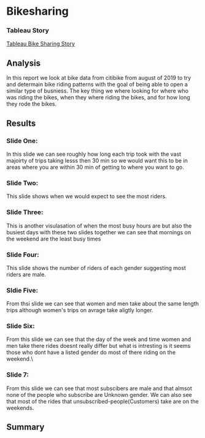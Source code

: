 # Bikesharing
### Tableau Story
[Tableau Bike Sharing Story](https://public.tableau.com/app/profile/louis.e.martin/viz/BikeSharing_16633791860010/NYCCitibikedata)

## Analysis
In this report we look at bike data from citibike from august of 2019 to try and determain bike riding patterns with the goal of being able to open a similar type of busniess. The key thing we where looking for where who was riding the bikes, when they where riding the bikes, and for how long they rode the bikes.

## Results
### Slide One: 
In this slide we can see roughly how long each trip took with the vast majoirty of trips taking lesss then 30 min so we would want this to be in areas where you are within 30 min of getting to where you want to go.

### Slide Two:
This slide shows when we would expect to see the most riders.

### Slide Three: 
This is another visulasation of when the most busy hours are but also the busiest days with these two slides together we can see that mornings on the weekend are the least busy times

### Slide Four:
This slide shows the number of riders of each gender suggesting most riders are male.

### Sldie Five:
From thsi slide we can see that women and men take about the same length trips although women's trips on avrage take aligtly longer.

### Slide Six:
From this slide we can see that the day of the week and time women and men take there rides doesnt really differ but what is intresting is it seems those who dont have a listed gender do most of there riding on the weekend.\

### Slide 7:
From this slide we can see that most subscibers are male  and that almsot none of the people who subscribe are Unknown gender. We can also see that most of the rides that unsubscribed-people(Customers) take are on the weekends.

## Summary
